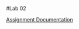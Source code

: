 #Lab 02

[Assignment Documentation](https://docs.google.com/document/d/1t_9mq4EzNik-Z-3P68Iqtk3kEmYPcbWbeMQGZWOOVeE/edit)


